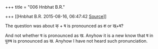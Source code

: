+++
title = "006 Hnbhat B.R."

+++
[[Hnbhat B.R.	2015-08-16, 06:47:42 [Source](https://groups.google.com/g/samskrita/c/GlSLFYT1T2k)]]



The question was about क् + ष is pronounced as क्ष or ख्+ष?

And not whether ष is pronounced as ख. Anyhow it is a new know that ष in पुरुष is pronounced as ख. Anyhow I have not heard such pronunciation.

